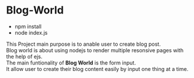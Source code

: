 # Blog-World

- npm install
- node index.js

This Project main purpose is to anable user to create blog post.
<br/>
Blog world is about using nodejs to render multiple resonsive pages with the help of ejs.
<br/>
The main funtionality of <b>Blog World</b> is the form input.
<br/>
It allow user to create their blog content easily by input one thing at a time.
